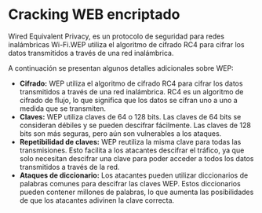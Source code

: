 # Cracking WEB encriptado

Wired Equivalent Privacy, es un protocolo de seguridad para redes inalámbricas Wi-Fi.WEP utiliza el algoritmo de cifrado RC4 para cifrar los datos transmitidos a través de una red inalámbrica.

A continuación se presentan algunos detalles adicionales sobre WEP:

* **Cifrado:** WEP utiliza el algoritmo de cifrado RC4 para cifrar los datos transmitidos a través de una red inalámbrica. RC4 es un algoritmo de cifrado de flujo, lo que significa que los datos se cifran uno a uno a medida que se transmiten.
* **Claves:** WEP utiliza claves de 64 o 128 bits. Las claves de 64 bits se consideran débiles y se pueden descifrar fácilmente. Las claves de 128 bits son más seguras, pero aún son vulnerables a los ataques.
* **Repetibilidad de claves:** WEP reutiliza la misma clave para todas las transmisiones. Esto facilita a los atacantes descifrar el tráfico, ya que solo necesitan descifrar una clave para poder acceder a todos los datos transmitidos a través de la red.
* **Ataques de diccionario:** Los atacantes pueden utilizar diccionarios de palabras comunes para descifrar las claves WEP. Estos diccionarios pueden contener millones de palabras, lo que aumenta las posibilidades de que los atacantes adivinen la clave correcta.

